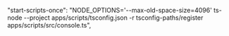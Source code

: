 "start-scripts-once": "NODE_OPTIONS='--max-old-space-size=4096' ts-node --project apps/scripts/tsconfig.json -r tsconfig-paths/register apps/scripts/src/console.ts",